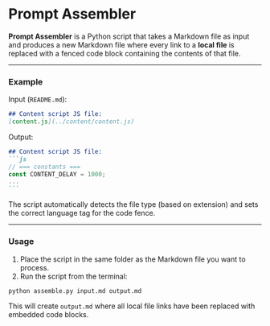 # Prompt Assembler

**Prompt Assembler** is a Python script that takes a Markdown file as input and produces a new Markdown file where every link to a **local file** is replaced with a fenced code block containing the contents of that file.

---

### Example

Input (`README.md`):

```md
## Content script JS file:
[content.js](../content/content.js)
```

Output:

````md
## Content script JS file:
```js
// === constants ===
const CONTENT_DELAY = 1000;
...
```
````

The script automatically detects the file type (based on extension) and sets the correct language tag for the code fence.

---

### Usage

1. Place the script in the same folder as the Markdown file you want to process.
2. Run the script from the terminal:

```bash
python assemble.py input.md output.md
```

This will create `output.md` where all local file links have been replaced with embedded code blocks.
